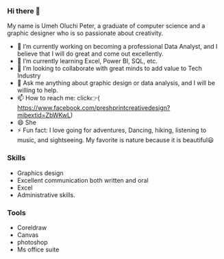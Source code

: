### Hi there 👋

My name is Umeh Oluchi Peter, a graduate of computer science and a graphic designer who is so passionate about creativity.

- 🔭 I’m currently working on becoming a professional Data Analyst, and I believe that I will do great and come out excellently.
- 🌱 I’m currently learning Excel, Power BI, SQL, etc. 
- 👯 I’m looking to collaborate with great minds to add value to Tech Industry
- 💬 Ask me anything about graphic design or data analysis, and I will be willing to help. 
- 📫 How to reach me: click👉( https://www.facebook.com/preshprintcreativedesign?mibextid=ZbWKwL)
- 😄 She
- ⚡ Fun fact: I love going for adventures, Dancing, hiking, listening to music, and sightseeing. My favorite is nature because it is beautiful😃

### Skills

- Graphics design 
- Excellent communication both written and oral 
- Excel 
- Administrative skills.

### Tools 

- Coreldraw 
- Canvas
- photoshop 
- Ms office suite





